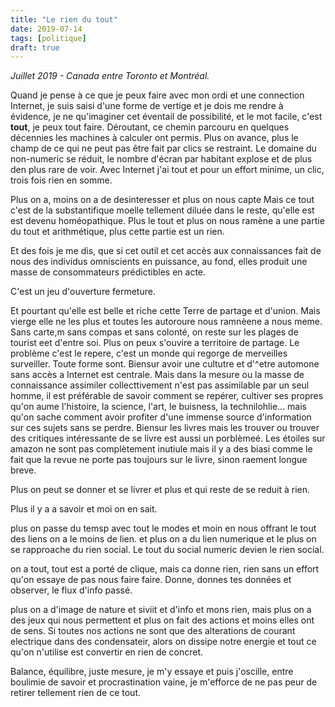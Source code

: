 ```yaml
---
title: "Le rien du tout"
date: 2019-07-14
tags: [politique]
draft: true
---
```


*Juillet 2019 - Canada entre Toronto et Montréal.*

Quand je pense à ce que je peux faire avec mon ordi et une connection Internet,
je suis saisi d'une forme de vertige et je dois me rendre à évidence, je ne
qu'imaginer cet éventail de possibilité, et le mot facile, c'est **tout**, je
peux tout faire. Déroutant, ce chemin parcouru en quelques décennies les
machines à calculer ont permis. Plus on avance, plus le champ de ce qui ne peut
pas être fait par clics se restraint. Le domaine du non-numeric se réduit, le
nombre d'écran par habitant explose et de plus den plus rare de voir. Avec
Internet j'ai tout et pour un effort minime, un clic, trois fois rien en somme.

Plus on a, moins on a de desinteresser et plus on nous capte
Mais ce tout c'est de la substantifique moelle tellement diluée dans le reste, qu'elle est est devenu homéopathique. Plus le tout et plus on nous ramène a une partie du tout et arithmétique, plus cette partie est un rien.

Et des fois je me dis, que si cet outil et cet accès aux connaissances fait de nous des individus omniscients en puissance, au fond, elles produit une masse de consommateurs prédictibles en acte.

C'est un jeu d'ouverture fermeture.

Et pourtant qu'elle est belle et riche cette Terre de partage et d'union. Mais vierge elle ne les plus et toutes les autoroure nous ramnèene a nous meme. Sans carte,m sans compas et sans colonté, on reste sur les plages de tourist eet d'entre soi. Plus on peux s'ouvire  a  territoire de partage. Le problème c'est le repere, c'est un monde qui regorge de merveilles surveiller. Toute forme sont. Biensur avoir une cultutre et d'^etre automone sans accès a
Internet est centrale. Mais dans la mesure ou la masse de connaissance
assimiler collecttivement n'est pas assimilable par un seul
homme, il est préférable de savoir comment se repérer,
cultiver ses propres qu'on aume l'histoire, la science, l'art,
le buisness, la technilohlie... mais qu'on sache comment avoir
profiter d'une immense source d'information sur ces sujets sans
se perdre. Biensur les livres mais les trouver ou trouver des
critiques intéressante de se livre est aussi un porblèmeé.
Les étoiles sur amazon ne sont pas complètement inutiule mais il y a des biasi comme le fait que la revue ne porte pas toujours sur le livre, sinon raement longue breve.

Plus on peut se donner et se livrer et plus et qui reste de se reduit à rien.

Plus il y a a savoir et moi on en sait.

plus on passe du temsp avec tout le modes et moin en nous offrant le tout des liens on a le moins de lien. et plus on a du lien numerique et le plus on se rapproache du rien social. Le tout du social numeric devien le rien social.



on a tout, tout est a porté de clique, mais ca donne rien, rien sans un effort qu'on essaye de pas nous faire faire. Donne, donnes tes données et observer,
le flux d'info passé.


plus on a d'image de nature et siviit et d'info et mons rien, mais plus on a des jeux qui nous permettent et plus on fait des actions et moins elles ont de sens. Si toutes nos actions ne sont que des alterations de courant electrique dans des condensateir, alors on dissipe notre energie et tout ce qu'on n'utilise est convertir en rien de concret.



Balance, équilibre, juste mesure, je m'y essaye et puis j'oscille, entre boulimie de savoir et procrastination vaine, je m'efforce de ne pas peur de retirer tellement rien de ce tout.
